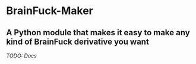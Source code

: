 # BrainFuck-Maker

## A Python module that makes it easy to make any kind of BrainFuck derivative you want

*TODO: Docs*
